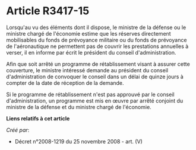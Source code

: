 # Article R3417-15

Lorsqu'au vu des éléments dont il dispose, le ministre de la défense ou le ministre chargé de l'économie estime que les
réserves directement mobilisables du fonds de prévoyance militaire ou du fonds de prévoyance de l'aéronautique ne permettent
pas de couvrir les prestations annuelles à verser, il en informe par écrit le président du conseil d'administration.

Afin que soit arrêté un programme de rétablissement visant à assurer cette couverture, le ministre intéressé demande au
président du conseil d'administration de convoquer le conseil dans un délai de quinze jours à compter de la date de réception
de la demande.

Si le programme de rétablissement n'est pas approuvé par le conseil d'administration, un programme est mis en œuvre par
arrêté conjoint du ministre de la défense et du ministre chargé de l'économie.

**Liens relatifs à cet article**

_Créé par_:

  - Décret n°2008-1219 du 25 novembre 2008 - art. (V)
